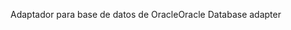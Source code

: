 <span data-ttu-id="f6100-101">Adaptador para base de datos de Oracle</span><span class="sxs-lookup"><span data-stu-id="f6100-101">Oracle Database adapter</span></span>